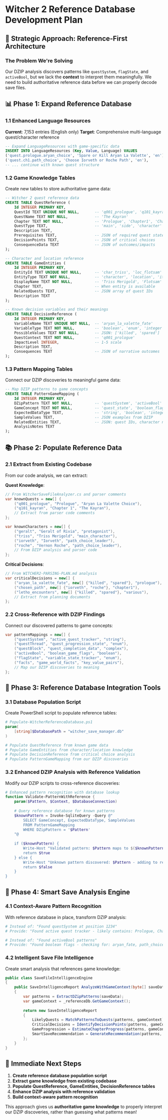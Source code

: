 # Witcher 2 Reference Database Development Plan

## 🎯 Strategic Approach: Reference-First Architecture

### **The Problem We're Solving**
Our DZIP analysis discovers patterns like `questSystem`, `flagState`, and `activeBool`, but we lack the **context** to interpret them meaningfully. We need to build authoritative reference data before we can properly decode save files.

## 📊 Phase 1: Expand Reference Database

### 1.1 Enhanced Language Resources
**Current**: 7,153 entries (English only)
**Target**: Comprehensive multi-language quest/character reference

```sql
-- Expand LanguageResources with game-specific data
INSERT INTO LanguageResources (Key, Value, Language) VALUES
('quest.prologue.aryan_choice', 'Spare or Kill Aryan La Valette', 'en'),
('quest.ch1.path_choice', 'Choose Iorveth or Roche Path', 'en'),
-- ... continue with known quest structure
```

### 1.2 Game Knowledge Tables
Create new tables to store authoritative game data:

```sql
-- Witcher 2 quest reference data
CREATE TABLE QuestReference (
    Id INTEGER PRIMARY KEY,
    QuestId TEXT UNIQUE NOT NULL,       -- 'q001_prologue', 'q101_kayran'
    QuestName TEXT NOT NULL,            -- 'The Kayran'
    Chapter TEXT NOT NULL,              -- 'Prologue', 'Chapter1', 'Chapter2'
    QuestType TEXT,                     -- 'main', 'side', 'character'
    Description TEXT,
    Prerequisites TEXT,                 -- JSON of required quest states
    DecisionPoints TEXT,                -- JSON of critical choices
    ConsequenceData TEXT                -- JSON of outcomes/impacts
);

-- Character and location reference
CREATE TABLE GameEntities (
    Id INTEGER PRIMARY KEY,
    EntityId TEXT UNIQUE NOT NULL,      -- 'char_triss', 'loc_flotsam'
    EntityType TEXT NOT NULL,           -- 'character', 'location', 'item'
    DisplayName TEXT NOT NULL,          -- 'Triss Merigold', 'Flotsam'
    Chapter TEXT,                       -- When entity is available
    RelatedQuests TEXT,                 -- JSON array of quest IDs
    Description TEXT
);

-- Known decision variables and their meanings
CREATE TABLE DecisionReference (
    Id INTEGER PRIMARY KEY,
    VariableName TEXT UNIQUE NOT NULL,  -- 'aryan_la_valette_fate'
    VariableType TEXT NOT NULL,         -- 'boolean', 'enum', 'integer'
    PossibleValues TEXT NOT NULL,       -- JSON: ['killed', 'spared']
    QuestContext TEXT NOT NULL,         -- 'q001_prologue'
    ImpactLevel INTEGER,                -- 1-5 scale
    Description TEXT,
    Consequences TEXT                   -- JSON of narrative outcomes
);
```

### 1.3 Pattern Mapping Tables
Connect our DZIP discoveries to meaningful game data:

```sql
-- Map DZIP patterns to game concepts
CREATE TABLE PatternGameMapping (
    Id INTEGER PRIMARY KEY,
    DZipPattern TEXT NOT NULL,          -- 'questSystem', 'activeBool'
    GameConcept TEXT NOT NULL,          -- 'quest_state', 'boolean_flag'
    ExpectedDataType TEXT,              -- 'string', 'boolean', 'integer'
    SampleValues TEXT,                  -- JSON examples from DZIP
    RelatedEntities TEXT,               -- JSON: quest IDs, character names
    AnalysisNotes TEXT
);
```

## 📚 Phase 2: Populate Reference Data

### 2.1 Extract from Existing Codebase
From our code analysis, we can extract:

**Quest Knowledge**:
```csharp
// From WitcherSaveFileAnalyzer.cs and parser comments
var knownQuests = new[] {
    ("q001_prologue", "Prologue", "Aryan La Valette Choice"),
    ("q101_kayran", "Chapter 1", "The Kayran"),
    // Extract from parser code comments
};

var knownCharacters = new[] {
    ("geralt", "Geralt of Rivia", "protagonist"),
    ("triss", "Triss Merigold", "main_character"),
    ("iorveth", "Iorveth", "path_choice_leader"),
    ("roche", "Vernon Roche", "path_choice_leader"),
    // From DZIP analysis and parser code
};
```

**Critical Decisions**:
```csharp
// From WITCHER2-PARSING-PLAN.md analysis
var criticalDecisions = new[] {
    ("aryan_la_valette_fate", new[] {"killed", "spared"}, "prologue"),
    ("chosen_path", new[] {"iorveth", "roche"}, "chapter1"),
    ("letho_encounters", new[] {"killed", "spared"}, "various"),
    // Extract from planning documents
};
```

### 2.2 Cross-Reference with DZIP Findings
Connect our discovered patterns to game concepts:

```csharp
var patternMappings = new[] {
    ("questSystem", "active_quest_tracker", "string"),
    ("questThread", "quest_progression_state", "enum"),
    ("questBlock", "quest_completion_data", "complex"),
    ("activeBool", "boolean_game_flags", "boolean"),
    ("flagState", "variable_state_tracker", "enum"),
    ("facts", "game_world_facts", "key_value_pairs"),
    // Map our DZIP discoveries to meaning
};
```

## 🔧 Phase 3: Reference Database Integration Tools

### 3.1 Database Population Script
Create PowerShell script to populate reference tables:

```powershell
# Populate-WitcherReferenceDatabase.ps1
param(
    [string]$DatabasePath = "witcher_save_manager.db"
)

# Populate QuestReference from known game data
# Populate GameEntities from character/location knowledge  
# Populate DecisionReference from critical choice analysis
# Populate PatternGameMapping from our DZIP discoveries
```

### 3.2 Enhanced DZIP Analysis with Reference Validation
Modify our DZIP scripts to cross-reference discoveries:

```powershell
# Enhanced pattern recognition with database lookup
function Validate-PatternWithReference {
    param($Pattern, $Context, $DatabaseConnection)
    
    # Query reference database for known patterns
    $knownPattern = Invoke-SqliteQuery -Query @"
        SELECT GameConcept, ExpectedDataType, SampleValues 
        FROM PatternGameMapping 
        WHERE DZipPattern = '$Pattern'
    "@
    
    if ($knownPattern) {
        Write-Host "Validated pattern: $Pattern maps to $($knownPattern.GameConcept)"
        return $true
    } else {
        Write-Host "Unknown pattern discovered: $Pattern - adding to research queue"
        return $false
    }
}
```

## 🎯 Phase 4: Smart Save Analysis Engine

### 4.1 Context-Aware Pattern Recognition
With reference database in place, transform DZIP analysis:

```powershell
# Instead of: "Found questSystem at position 1234"
# Provide: "Found active quest tracker - likely contains: Prologue, Chapter1, or Chapter2 quest data"

# Instead of: "Found activeBool patterns"  
# Provide: "Found boolean flags - checking for: aryan_fate, path_choice, relationship_flags"
```

### 4.2 Intelligent Save File Intelligence
Create smart analysis that references game knowledge:

```csharp
public class SaveFileIntelligenceEngine
{
    public SaveIntelligenceReport AnalyzeWithGameContext(byte[] saveData)
    {
        var patterns = ExtractDZipPatterns(saveData);
        var gameContext = _referenceDb.GetGameContext();
        
        return new SaveIntelligenceReport
        {
            LikelyQuests = MatchPatternsToQuests(patterns, gameContext),
            CriticalDecisions = IdentifyDecisionPoints(patterns, gameContext),
            GameProgression = EstimateChapterProgress(patterns, gameContext),
            SmartSaveRecommendation = GenerateRecommendation(patterns, gameContext)
        };
    }
}
```

## 🚀 **Immediate Next Steps**

1. **Create reference database population script**
2. **Extract game knowledge from existing codebase**
3. **Populate QuestReference, GameEntities, DecisionReference tables**
4. **Enhance DZIP analysis with reference validation**
5. **Build context-aware pattern recognition**

This approach gives us **authoritative game knowledge** to properly interpret our DZIP discoveries, rather than guessing what patterns mean!
